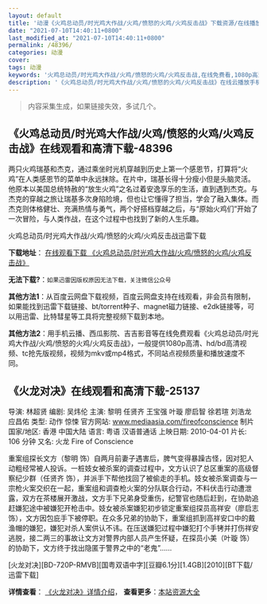 ```yaml
---
layout: default
title: '动漫《火鸡总动员/时光鸡大作战/火鸡/愤怒的火鸡/火鸡反击战》下载资源/在线播放/视频地址/1080p/高清/蓝光'
date: "2021-07-10T14:40:11+0800"
last_modified_at: "2021-07-10T14:40:11+0800"
permalink: /48396/
categories: 动漫
cover:
tags: 动漫
keywords: '火鸡总动员/时光鸡大作战/火鸡/愤怒的火鸡/火鸡反击战,在线免费看,1080p高清,bt种子,torrent,百度云盘,magnet,磁力链,迅雷下载资源'
description: '《火鸡总动员/时光鸡大作战/火鸡/愤怒的火鸡/火鸡反击战》在线云播放手机西瓜影院吉吉影音免费看，1080p高清bd/hd未删减完整版和tc抢先枪版，mkv/mp4格式，附带bt/torrent种子、magnet/磁力链、百度云盘、网盘资源迅雷下载链接'
---
```


>内容采集生成，如果链接失效，多试几个。


## 《火鸡总动员/时光鸡大作战/火鸡/愤怒的火鸡/火鸡反击战》在线观看和高清下载-48396

两只火鸡瑞基和杰克，通过乘坐时光机穿越到历史上第一个感恩节，打算将“火鸡”在人类感恩节的菜单中永远抹除。在片中，瑞基长得十分瘦小但是头脑灵活。他原本以美国总统特赦的&ldquo;放生火鸡”之名过着安逸享乐的生活，直到遇到杰克。与杰克的穿越之旅让瑞基多次身陷险境，但也让它懂得了担当，学会了融入集体。而杰克则体格健壮、充满热情与勇气，两个好搭档穿越之后，与“原始火鸡们&rdquo;开始了一次冒险，与人类作战，在这个过程中也找到了新的人生乐趣。</p>


火鸡总动员/时光鸡大作战/火鸡/愤怒的火鸡/火鸡反击战迅雷下载

**下载地址**： [在线观看下载 《火鸡总动员/时光鸡大作战/火鸡/愤怒的火鸡/火鸡反击战》](https://www.993dy.com//vod-detail-id-5234.html) 


**无法下载?**：`如果迅雷因版权原因无法下载，关注微信公众号 `

**其他方法1**：从百度云网盘下载视频，百度云网盘支持在线观看，非会员有限制，如果能找到迅雷下载链接、bt/torrent种子、magnet磁力链接、e2dk链接等，可以用迅雷、比特彗星等工具将完整视频下载到本地。

**其他方法2**：用手机云播、西瓜影院、吉吉影音等在线免费观看《火鸡总动员/时光鸡大作战/火鸡/愤怒的火鸡/火鸡反击战》，一般提供1080p高清、hd/bd高清视频、tc抢先版视频，视频为mkv或mp4格式，不同站点视频质量和播放速度不同。


## 《火龙对决》在线观看和高清下载-25137

导演: 林超贤 编剧: 吴炜伦 主演: 黎明 任贤齐 王宝强 叶璇 廖启智 徐若瑄 刘浩龙 应昌佑 类型: 动作 惊悚 官方网站: www.mediaasia.com/fireofconscience 制片国家/地区: 香港 中国大陆 语言: 粤语 汉语普通话 上映日期: 2010-04-01 片长: 106 分钟 又名: 火龙 Fire of Conscience

重案组探长文方（黎明 饰）自两月前妻子遇害后，脾气变得暴躁古怪，因对犯人动粗经常被人投诉。一桩妓女被杀案的调查过程中，文方认识了总区重案的高级督察纪少群（任贤齐 饰），并派手下帮他找回了被偷走的手机。妓女被杀案调查与一宗枪火案交织在一起，重案组和调查枪火案的分队联合行动，不料伏击行动遭泄露，双方在茶楼展开激战，文方手下兄弟身受重伤，纪警官也随后赶到，在协助追赶嫌犯途中被嫌犯开枪击中。妓女被杀案嫌犯初步锁定重案组探员高祥安（廖启志 饰），文方因包庇手下被停职。在众多兄弟的协助下，重案组抓到高祥安口中的戴渔帽的嫌犯，嫌犯对杀人案供认不讳。在压送嫌犯过程中嫌犯打个手铐并打伤祥安逃脱，接二两三的事故让文方对警界内部人员产生怀疑，在探员小美（叶璇 饰）的协助下，文方终于找出隐匿于警界之中的“老鬼”……


[火龙对决][BD-720P-RMVB][国粤双语中字][豆瓣6.1分][1.4GB][2010][BT下载/迅雷下载]

**详情查看**： [《火龙对决》详情介绍](/movie/25137/)， **查看更多**：[本站资源大全](/movie/t/all/)

